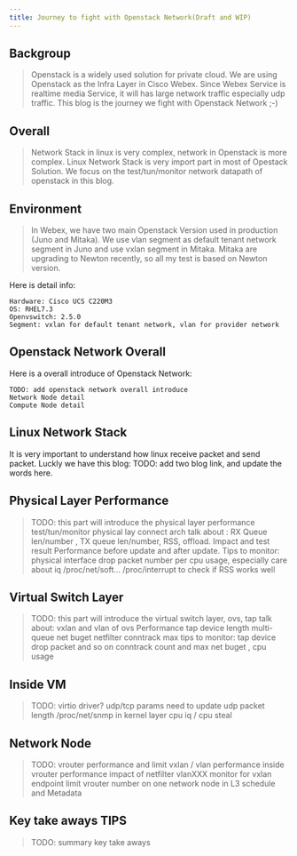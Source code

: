 ```yaml
---
title: Journey to fight with Openstack Network(Draft and WIP)
---
```

## Backgroup

> Openstack is a widely used solution for private cloud. We are using Openstack
as the Infra Layer in Cisco Webex. Since Webex Service is realtime media
Service, it will has large network traffic especially udp traffic. This blog
is the journey we fight with Openstack Network ;-)


## Overall

> Network Stack in linux is very complex, network in Openstack is more complex.
Linux Network Stack is very import part in most of Opestack Solution. We focus
on the test/tun/monitor network datapath of openstack in this blog.


## Environment

>In Webex, we have two main Openstack Version used in production
(Juno and Mitaka). We use vlan segment as default tenant network segment in
Juno and use vxlan segment in Mitaka. Mitaka are upgrading to Newton recently,
so all my test is based on Newton version.

Here is detail info:
```
Hardware: Cisco UCS C220M3
OS: RHEL7.3
Openvswitch: 2.5.0
Segment: vxlan for default tenant network, vlan for provider network
```

## Openstack Network Overall

Here is a overall introduce of Openstack Network:
```
TODO: add openstack network overall introduce
Network Node detail
Compute Node detail
```

## Linux Network Stack

It is very important to understand how linux receive packet and send packet.
Luckly we have this blog:
TODO: add two blog link, and update the words here.


## Physical Layer Performance

> TODO: this part will introduce the physical layer performance test/tun/monitor
physical lay connect arch
talk about : RX Queue len/number , TX queue len/number, RSS, offload.
Impact and test result
Performance before update and after update.
Tips to monitor: physical interface drop packet number
per cpu usage, especially care about iq
/proc/net/soft...
/proc/interrupt to check if RSS works well


## Virtual Switch Layer

> TODO: this part will introduce the virtual switch layer, ovs, tap
talk about: vxlan and vlan of ovs Performance
tap device length
multi-queue
net buget
netfilter conntrack max
tips to monitor:
tap device drop packet and so on
conntrack count and max
net buget , cpu usage


## Inside VM

> TODO: virtio driver? udp/tcp params need to update
udp packet length
/proc/net/snmp in kernel layer
cpu iq / cpu steal


## Network Node

> TODO: vrouter performance and limit
vxlan / vlan performance inside vrouter
performance impact of netfilter
vlanXXX monitor for vxlan endpoint
limit vrouter number on one network node in L3 schedule and Metadata

## Key take aways TIPS

> TODO: summary key take aways
